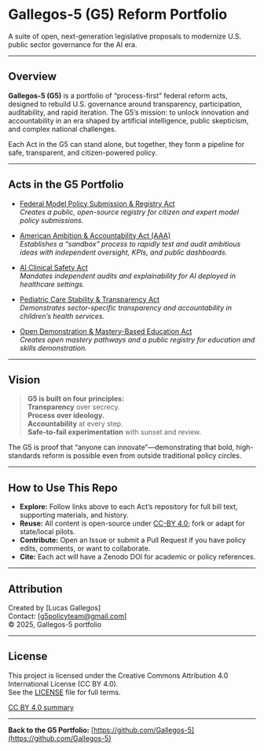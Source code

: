 # Gallegos-5 (G5) Reform Portfolio

A suite of open, next-generation legislative proposals to modernize U.S. public sector governance for the AI era.

---

## Overview

**Gallegos-5 (G5)** is a portfolio of “process-first” federal reform acts, designed to rebuild U.S. governance around transparency, participation, auditability, and rapid iteration. The G5’s mission: to unlock innovation and accountability in an era shaped by artificial intelligence, public skepticism, and complex national challenges.

Each Act in the G5 can stand alone, but together, they form a pipeline for safe, transparent, and citizen-powered policy.

---

## Acts in the G5 Portfolio

- [Federal Model Policy Submission & Registry Act](https://github.com/Gallegos-5/Submission-Act)  
  *Creates a public, open-source registry for citizen and expert model policy submissions.*

- [American Ambition & Accountability Act (AAA)](https://github.com/Gallegos-5/AAA)  
  *Establishes a “sandbox” process to rapidly test and audit ambitious ideas with independent oversight, KPIs, and public dashboards.*

- [AI Clinical Safety Act](https://github.com/Gallegos-5/AI-Clinical-Safety-Act)  
  *Mandates independent audits and explainability for AI deployed in healthcare settings.*

- [Pediatric Care Stability & Transparency Act](https://github.com/Gallegos-5/Pediatric-Care-Act)  
  *Demonstrates sector-specific transparency and accountability in children’s health services.*

- [Open Demonstration & Mastery-Based Education Act](https://github.com/Gallegos-5/Education-Act)  
  *Creates open mastery pathways and a public registry for education and skills demonstration.*

---

## Vision

> **G5 is built on four principles:**  
> **Transparency** over secrecy.  
> **Process over ideology.**  
> **Accountability** at every step.  
> **Safe-to-fail experimentation** with sunset and review.

The G5 is proof that “anyone can innovate”—demonstrating that bold, high-standards reform is possible even from outside traditional policy circles.

---

## How to Use This Repo

- **Explore:** Follow links above to each Act’s repository for full bill text, supporting materials, and history.
- **Reuse:** All content is open-source under [CC-BY 4.0](./LICENSE); fork or adapt for state/local pilots.
- **Contribute:** Open an Issue or submit a Pull Request if you have policy edits, comments, or want to collaborate.
- **Cite:** Each act will have a Zenodo DOI for academic or policy references.

---

## Attribution

Created by [Lucas Gallegos]  
Contact: [g5policyteam@gmail.com]  
© 2025, Gallegos-5 portfolio

---

## License

This project is licensed under the Creative Commons Attribution 4.0 International License (CC BY 4.0).  
See the [LICENSE](./LICENSE) file for full terms.

[CC BY 4.0 summary](https://creativecommons.org/licenses/by/4.0/)

---

**Back to the G5 Portfolio:** [https://github.com/Gallegos-5](https://github.com/Gallegos-5)

